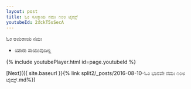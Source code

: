 ```yaml
---
layout: post
title: ಓಂ ಸೂಕ್ಶ್ಮಾಯ ನಮಃ ೧೦೮ ಟೈಮ್ಸ್
youtubeId: 2xckT5sSecA
---
```

 
 
 ಓಂ ಅಮರಾಯ ನಮಃ  
 
 -  ಯಾರು ಸಾಯುವುದಿಲ್ಲ 
 
  
 
  
 
 
 
 
 
 


{% include youtubePlayer.html id=page.youtubeId %}
 
[Next]({{ site.baseurl }}{% link  split2/_posts/2016-08-10-ಓಂ ಭಾನವೇ ನಮಃ ೧೦೮ ಟೈಮ್ಸ್.md%})
 
